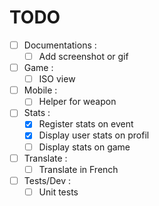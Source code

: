 TODO
====

- [ ] Documentations :
  - [ ] Add screenshot or gif
- [ ] Game :
  - [ ] ISO view
- [ ] Mobile :
  - [ ] Helper for weapon
- [ ] Stats :
  - [X] Register stats on event
  - [X] Display user stats on profil
  - [ ] Display stats on game
- [ ] Translate :
  - [ ] Translate in French
- [ ] Tests/Dev :
  - [ ] Unit tests
